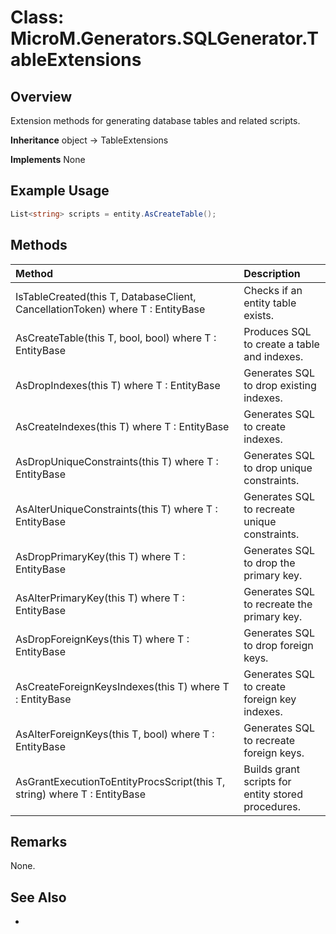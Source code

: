 # Class: MicroM.Generators.SQLGenerator.TableExtensions
## Overview
Extension methods for generating database tables and related scripts.

**Inheritance**
object -> TableExtensions

**Implements**
None

## Example Usage
```csharp
List<string> scripts = entity.AsCreateTable();
```
## Methods
| Method | Description |
|:------------|:-------------|
| IsTableCreated<T>(this T, DatabaseClient, CancellationToken) where T : EntityBase | Checks if an entity table exists. |
| AsCreateTable<T>(this T, bool, bool) where T : EntityBase | Produces SQL to create a table and indexes. |
| AsDropIndexes<T>(this T) where T : EntityBase | Generates SQL to drop existing indexes. |
| AsCreateIndexes<T>(this T) where T : EntityBase | Generates SQL to create indexes. |
| AsDropUniqueConstraints<T>(this T) where T : EntityBase | Generates SQL to drop unique constraints. |
| AsAlterUniqueConstraints<T>(this T) where T : EntityBase | Generates SQL to recreate unique constraints. |
| AsDropPrimaryKey<T>(this T) where T : EntityBase | Generates SQL to drop the primary key. |
| AsAlterPrimaryKey<T>(this T) where T : EntityBase | Generates SQL to recreate the primary key. |
| AsDropForeignKeys<T>(this T) where T : EntityBase | Generates SQL to drop foreign keys. |
| AsCreateForeignKeysIndexes<T>(this T) where T : EntityBase | Generates SQL to create foreign key indexes. |
| AsAlterForeignKeys<T>(this T, bool) where T : EntityBase | Generates SQL to recreate foreign keys. |
| AsGrantExecutionToEntityProcsScript<T>(this T, string) where T : EntityBase | Builds grant scripts for entity stored procedures. |

## Remarks
None.

## See Also
-
